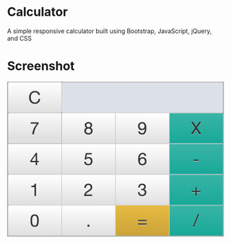 # Calculator

A simple responsive calculator built using Bootstrap, JavaScript, jQuery, and CSS

# Screenshot
![screenshot](screenshot.png)
